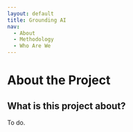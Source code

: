 ```yaml
---
layout: default
title: Grounding AI
nav: 
  - About
  - Methodology
  - Who Are We
---
```


# About the Project

## What is this project about?

To do.
